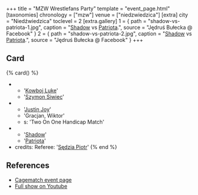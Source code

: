 +++
title = "MZW Wrestlefans Party"
template = "event_page.html"
[taxonomies]
chronology = ["mzw"]
venue = ["niedzwiedzica"]
[extra]
city = "Niedźwiedzica"
toclevel = 2
[extra.gallery]
1 = { path = "shadow-vs-patriota-1.jpg", caption = "[Shadow](@/w/shadow.md) vs [Patriota](@/w/jedrus-bulecka.md).", source = "Jędruś Bułecka @ Facebook" }
2 = { path = "shadow-vs-patriota-2.jpg", caption = "[Shadow](@/w/shadow.md) vs [Patriota](@/w/jedrus-bulecka.md).", source = "Jędruś Bułecka @ Facebook" }
+++

## Card

{% card() %}
- - '[Kowboj Luke](@/w/red-thunder.md)'
  - '[Szymon Siwiec](@/w/szymon-siwiec.md)'
- - '[Justin Joy](@/w/justin-joy.md)'
  - 'Gracjan, Wiktor'
  - s: 'Two On One Handicap Match'
- - '[Shadow](@/w/shadow.md)'
  - '[Patriota](@/w/jedrus-bulecka.md)'
- credits:
    Referee: '[Sędzia Piotr](@/w/mr-b.md)'
{% end %}

## References

* [Cagematch event page](https://www.cagematch.net/?id=1&nr=322458)
* [Full show on Youtube](https://www.youtube.com/watch?v=kvemG5gWOUo)
